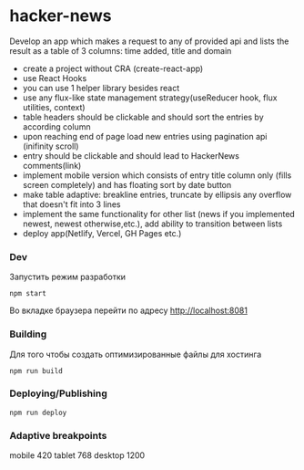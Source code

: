 # hacker-news

Develop an app which makes a request to any of provided api and lists the result as a table of 3 columns:
time added, title and domain

- create a project without CRA (create-react-app)
- use React Hooks
- you can use 1 helper library besides react
- use any flux-like state management strategy(useReducer hook, flux utilities, context)
- table headers should be clickable and should sort the entries by according column
- upon reaching end of page load new entries using pagination api (inifinity scroll)
- entry should be clickable and should lead to HackerNews comments(link)
- implement mobile version which consists of entry title column only (fills screen completely) and has floating sort by date button
- make table adaptive: breakline entries, truncate by ellipsis any overflow that doesn't fit into 3 lines
- implement the same functionality for other list (news if you implemented newest, newest otherwise,etc.), add ability to transition between lists
- deploy app(Netlify, Vercel, GH Pages etc.)

### Dev

Запустить режим разработки

```shell
npm start
```

Во вкладке браузера перейти по адресу
[http://localhost:8081](http://localhost:8081)

### Building

Для того чтобы создать оптимизированные файлы для хостинга

```shell
npm run build
```

### Deploying/Publishing

```shell
npm run deploy
```

### Adaptive breakpoints

mobile 420
tablet 768
desktop 1200
